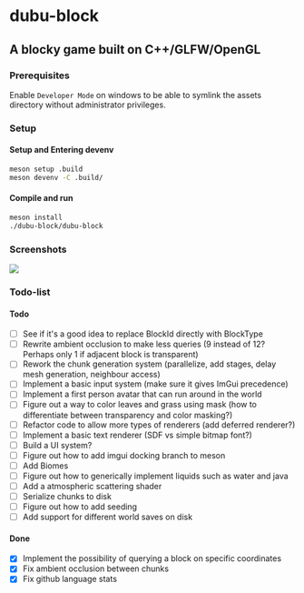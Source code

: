 # dubu-block

## A blocky game built on C++/GLFW/OpenGL

### Prerequisites

Enable `Developer Mode` on windows to be able to symlink the assets directory without administrator privileges.

### Setup

#### Setup and Entering devenv
```bash
meson setup .build
meson devenv -C .build/
```

#### Compile and run
```bash
meson install
./dubu-block/dubu-block
```

### Screenshots

![](screenshots/screenshot.png)

### Todo-list

#### Todo
- [ ] See if it's a good idea to replace BlockId directly with BlockType
- [ ] Rewrite ambient occlusion to make less queries (9 instead of 12? Perhaps only 1 if adjacent block is transparent)
- [ ] Rework the chunk generation system (parallelize, add stages, delay mesh generation, neighbour access)
- [ ] Implement a basic input system (make sure it gives ImGui precedence)
- [ ] Implement a first person avatar that can run around in the world
- [ ] Figure out a way to color leaves and grass using mask (how to differentiate between transparency and color masking?)
- [ ] Refactor code to allow more types of renderers (add deferred renderer?)
- [ ] Implement a basic text renderer (SDF vs simple bitmap font?)
- [ ] Build a UI system?
- [ ] Figure out how to add imgui docking branch to meson
- [ ] Add Biomes
- [ ] Figure out how to generically implement liquids such as water and java
- [ ] Add a atmospheric scattering shader
- [ ] Serialize chunks to disk
- [ ] Figure out how to add seeding
- [ ] Add support for different world saves on disk

#### Done
- [x] Implement the possibility of querying a block on specific coordinates
- [x] Fix ambient occlusion between chunks
- [x] Fix github language stats